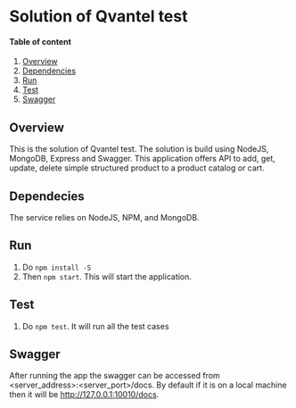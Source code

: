 # Solution of Qvantel test

#### Table of content

1. [Overview](#overview)
2. [Dependencies](#dependencies)
3. [Run](#run)
4. [Test](#test)
5. [Swagger](#swagger)

## Overview
This is the solution of Qvantel test. The solution is build using NodeJS, MongoDB, Express and Swagger. This application offers API to add, get, update, delete simple structured product to a product catalog or cart.

## Dependecies
The service relies on NodeJS, NPM, and MongoDB.

## Run
 1. Do `npm install -S`
 2. Then  `npm start`. This will start the application.

## Test
  1. Do `npm test`. It will run all the test cases

## Swagger

After running the app the swagger can be accessed from <server_address>:<server_port>/docs. By default if it is on a local machine then it will be http://127.0.0.1:10010/docs.
